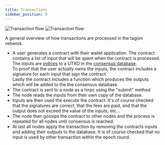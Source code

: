 ```yaml
---
title: Transactions
sidebar_position: 0
---
```


<!-- ![Contract](/figs/contract.excalidraw.svg) -->


<!-- Remember to update both the light and dark svg when you update the pictures -->
![Transaction flow](/figs/tx_flow_light.excalidraw.svg#gh-light-mode-only)
![Transaction flow](/figs/tx_flow_dark.excalidraw.svg#gh-dark-mode-only)

A general overview of how transactions are processed in the tagion network.
- A user generates a contract with their wallet application. 
    The contract contains a list of input that will be spent when the contract is processed.
    The inputs are [indices](/tech/protocols/dart/dartindex) to a UTXO in the [consensus database](/tech/protocols/dart).  
    To proof that the user actually owns the inputs, the contract includes a signature for each input that sign the contract.  
    Lastly the contract includes a function which produces the outputs which will be added to the the consensus database.
- The contract is sent to a node as a hirpc using the "submit" method
- The node reads the inputs from their own copy of the database.
- Inputs are then used the execute the contract. It's of course checked that the signatures are correct,
    that the fees are paid,
    and that the output does not exceed the value of the inputs, etc...
- The node then gossips the contract to other nodes and the process is repeated for all nodes until consensus is reached.
- At last all nodes apply the transaction by removing the contracts inputs and adding their outputs to the database.
    It is of course checked that no input is used by other transaction within the epoch round.
